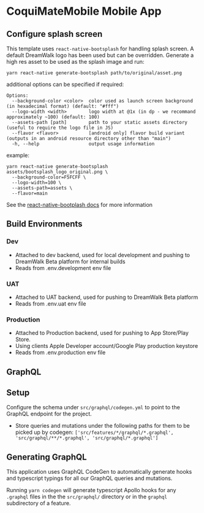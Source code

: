 # CoquiMateMobile Mobile App

## Configure splash screen

This template uses `react-native-bootsplash` for handling splash screen. A default DreamWalk logo has been used but can be overridden. Generate a high res asset to be used as the splash
image and run:

`yarn react-native generate-bootsplash path/to/original/asset.png`

additional options can be specified if required:

```
Options:
  --background-color <color>  color used as launch screen background (in hexadecimal format) (default: "#fff")
  --logo-width <width>        logo width at @1x (in dp - we recommand approximately ~100) (default: 100)
  --assets-path [path]        path to your static assets directory (useful to require the logo file in JS)
  --flavor <flavor>           [android only] flavor build variant (outputs in an android resource directory other than "main")
  -h, --help                  output usage information
```

example:

```
yarn react-native generate-bootsplash assets/bootsplash_logo_original.png \
  --background-color=F5FCFF \
  --logo-width=100 \
  --assets-path=assets \
  --flavor=main
```

See the [react-native-bootplash docs](https://github.com/zoontek/react-native-bootsplash) for more information

## Build Environments

### Dev

- Attached to dev backend, used for local development and pushing to DreamWalk Beta platform for internal builds
- Reads from .env.development env file

### UAT

- Attached to UAT backend, used for pushing to DreamWalk Beta platform
- Reads from .env.uat env file

### Production

- Attached to Production backend, used for pushing to App Store/Play Store.
- Using clients Apple Developer account/Google Play production keystore
- Reads from .env.production env file

## GraphQL

## Setup

Configure the schema under `src/graphql/codegen.yml` to point to the GraphQL endpoint for the project.

- Store queries and mutations under the following paths for them to be picked up by codegen:
  `['src/features/*/graphql/*.graphql', 'src/graphql/**/*.graphql', 'src/graphql/*.graphql']`

## Generating GraphQL

This application uses GraphQL CodeGen to automatically generate hooks and typescript typings for all our GraphQL queries and mutations.

Running `yarn codegen` will generate typescript Apollo hooks for any `.graphql` files in the the `src/graphql/` directory or in the `graphql` subdirectory of a feature.
